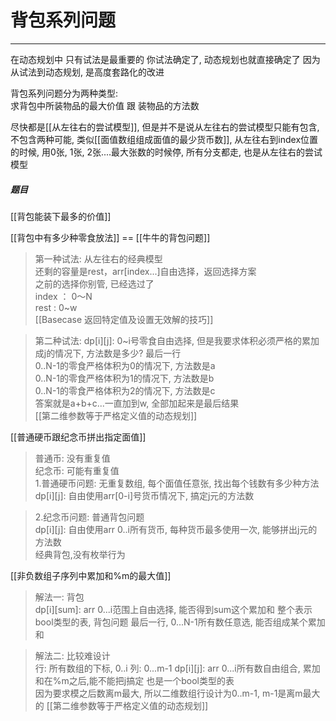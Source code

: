 # 背包系列问题


---

在动态规划中 只有试法是最重要的
你试法确定了, 动态规划也就直接确定了
因为从试法到动态规划, 是高度套路化的改进


背包系列问题分为两种类型:  
求背包中所装物品的最大价值 跟 装物品的方法数 


尽快都是[[从左往右的尝试模型]], 但是并不是说从左往右的尝试模型只能有包含, 不包含两种可能, 类似[[面值数组组成面值的最少货币数]], 从左往右到index位置的时候, 用0张, 1张, 2张....最大张数的时候停, 所有分支都走, 也是从左往右的尝试模型



##### 题目

[[背包能装下最多的价值]]   

[[背包中有多少种零食放法]]  == [[牛牛的背包问题]] 
>第一种试法:  从左往右的经典模型   
还剩的容量是rest，arr[index...]自由选择，返回选择方案   
之前的选择你别管, 已经选过了   
index ： 0～N  
rest : 0~w  
[[Basecase 返回特定值及设置无效解的技巧]]

>第二种试法:
>dp[i][j]: 0~i号零食自由选择, 但是我要求体积必须严格的累加成j的情况下, 方法数是多少?
最后一行   
0..N-1的零食严格体积为0的情况下, 方法数是a   
0..N-1的零食严格体积为1的情况下, 方法数是b   
0..N-1的零食严格体积为2的情况下, 方法数是c   
答案就是a+b+c...一直加到w, 全部加起来是最后结果   
[[第二维参数等于严格定义值的动态规划]]


[[普通硬币跟纪念币拼出指定面值]]   
>普通币: 没有重复值  
>纪念币: 可能有重复值  
>1.普通硬币问题: 无重复数组, 每个面值任意张, 找出每个钱数有多少种方法  
>dp[i][j]: 自由使用arr[0-i]号货币情况下, 搞定j元的方法数  

>2.纪念币问题: 普通背包问题    
>dp[i][j]: 自由使用arr 0..i所有货币, 每种货币最多使用一次, 能够拼出j元的方法数  
>经典背包,没有枚举行为  


[[非负数组子序列中累加和%m的最大值]]
>解法一: 背包  
>dp[i][sum]: arr 0...i范围上自由选择, 能否得到sum这个累加和
整个表示bool类型的表, 背包问题
最后一行, 0...N-1所有数任意选, 能否组成某个累加和

>解法二: 比较难设计  
>行: 所有数组的下标, 0..i
列: 0...m-1
dp[i][j]: arr 0...i所有数自由组合, 累加和在%m之后,能不能把j搞定
也是一个bool类型的表  
因为要求模之后数离m最大, 所以二维数组行设计为0..m-1, m-1是离m最大的
[[第二维参数等于严格定义值的动态规划]]